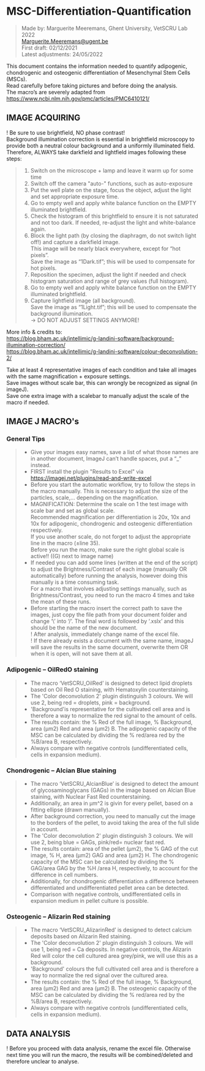 # MSC-Differentiation-Quantification
> Made by: Marguerite Meeremans, Ghent University, VetSCRU Lab 2022 \
> Marguerite.Meeremans@ugent.be \
> First draft: 		02/12/2021 \
> Latest adjustments:	24/05/2022

This document contains the information needed to quantify adipogenic, chondrogenic and osteogenic differentiation of Mesenchymal Stem Cells (MSCs). \
Read carefully before taking pictures and before doing the analysis. \
The macro’s are severely adapted from https://www.ncbi.nlm.nih.gov/pmc/articles/PMC6410121/ 

## IMAGE ACQUIRING
! Be sure to use brightfield, NO phase contrast! \
Background illumination correction is essential  in brightfield microscopy to provide both a neutral colour background and a uniformly illuminated field.\
Therefore, ALWAYS take darkfield and lightfield images following these steps: 
> 1) Switch on the microscope + lamp and leave it warm up for some time
> 2) Switch off the camera "auto-" functions, such as auto-exposure
> 3) Put the well plate on the stage, focus the object, adjust the light and set appropriate exposure time.
> 4) Go to empty well and apply white balance function on the EMPTY illuminated brightfield.
> 5) Check the histogram of this brightfield to ensure it is not saturated and not too dark. If needed, re-adjust the light and white-balance again.
> 6) Block the light path (by closing the diaphragm, do not switch light off!) and capture a darkfield image. \
>      This image will be nearly black everywhere, except for “hot pixels”.\
>      Save the image as “1Dark.tif”; this will be used to compensate for hot pixels.
> 7) Reposition the specimen, adjust the light if needed and check histogram saturation and range of grey values (full histogram). 
> 8) Go to empty well and apply white balance function on the EMPTY illuminated brightfield.
> 9) Capture lightfield image (all background). \
>      Save the image as “1Light.tif”; this will be used to compensate the background illumination. \
>      -> DO NOT ADJUST SETTINGS ANYMORE!

More info & credits to: \
https://blog.bham.ac.uk/intellimic/g-landini-software/background-illumination-correction/ \
https://blog.bham.ac.uk/intellimic/g-landini-software/colour-deconvolution-2/ 

Take at least 4 representative images of each condition and take all images with the same magnification + exposure settings. \
Save images without scale bar, this can wrongly be recognized as signal (in imageJ). \
Save one extra image with a scalebar to manually adjust the scale of the macro if needed. 

## IMAGE J MACRO's
### General Tips
>  * Give your images easy names, save a list of what those names are in another document, ImageJ can’t handle spaces, put a “_” instead. 
>  * FIRST install the plugin "Results to Excel" via https://imagej.net/plugins/read-and-write-excel
>  * Before you start the automatic workflow, try to follow the steps in the macro manually. This is necessary to adjust the size of the particles, scale,... depending on the magnification. 
>  * MAGNIFICATION: Determine the scale on 1 the test image with scale bar and set as global scale. \
>   		Recommended magnification per differentiation is 20x, 10x and 10x for adipogenic, chondrogenic and osteogenic differentiation respectively. \
		If you use another scale, do not forget to adjust the appropriate line in the macro (±line 35). \
		Before you run the macro, make sure the right global scale is active!! ((G) next to image name) 
> * If needed you can add some lines (written at the end of the script) to adjust the Brightness/Contrast of each image (manually OR automatically) before running the analysis, however doing this manually is a time consuming task. \
> 		For a macro that involves adjusting settings manually, such as Brightness/Contrast, you need to run the macro 4 times and take the mean of these runs.
>  * Before starting the macro insert the correct path to save the images, just copy the file path from your document folder and change ‘\’ into ‘/’. The final word is followed by ‘.xslx’ and this should be the name of the new document. \
>  		! After analysis, immediately change name of the excel file. \
>  		! If there already exists a document with the same name, imageJ will save the results in the same document, overwrite them OR when it is open, will not save them at all.

### Adipogenic – OilRedO staining
>  * The macro ‘VetSCRU_OilRed’ is designed to detect lipid droplets based on Oil Red O staining, with Hematoxylin counterstaining. 
>  * The 'Color deconvolution 2' plugin distinguish 3 colours. We will use 2, being red = droplets, pink = background.
>  * 'Background'is representative for the cultivated cell area and is therefore a way to normalize the red signal to the amount of cells.
>  * The results contain: the % Red of the full image, % Background, area (µm2) Red and area (µm2) B. The adipogenic capacity of the MSC can be calculated by dividing the % red/area red by the %B/area B, respectively.
>  * Always compare with negative controls (undifferentiated cells, cells in expansion medium).

### Chondrogenic – Alcian Blue staining
>  * The macro ‘VetSCRU_AlcianBlue’ is designed to detect the amount of glycosaminoglycans (GAGs) in the image based on Alcian Blue staining, with Nuclear Fast Red counterstaining. 
>  * Additionally, an area in µm^2 is givin for every pellet, based on a fitting ellipse (drawn manually).
>  * After background correction, you need to manually cut the image to the borders of the pellet, to avoid taking the area of the full slide in account. 
>  * The 'Color deconvolution 2' plugin distinguish 3 colours. We will use 2, being blue = GAGs, pink/red= nuclear fast red. 
>  * The results contain: area of the pellet (µm2), the % GAG of the cut image, % H, area (µm2) GAG and area (µm2) H. The chondrogenic capacity of the MSC can be calculated by dividing the % GAG/area GAG by the %H /area H, respectively, to account for the difference in cell numbers.
>  * Additionally, for chondrogenic differentiation a difference between differentiated and undifferentiated pellet area can be detected.
>  * Comparison with negative controls, undifferentiated cells in expansion medium in pellet culture is possible.

### Osteogenic – Alizarin Red staining
>  * The macro ‘VetSCRU_AlizarinRed’ is designed to detect calcium deposits based on Alizarin Red staining. 
>  * The 'Color deconvolution 2' plugin distinguish 3 colours. We will use 1, being red = Ca deposits. In negative controls, the Alizarin Red will color the cell cultured area grey/pink, we will use this as a background.
>  * 'Background' colours the full cultivated cell area and is therefore a way to normalize the red signal over the cultured area.	
>  * The results contain: the % Red of the full image, % Background, area (µm2) Red and area (µm2) B. The osteogenic capacity of the MSC can be calculated by dividing the % red/area red by the %B/area B, respectively.
>  * Always compare with negative controls (undifferentiated cells, cells in expansion medium).

## DATA ANALYSIS
! Before you proceed with data analysis, rename the excel file. Otherwise next time you will run the macro, the results will be combined/deleted and therefore unclear to analyse.
